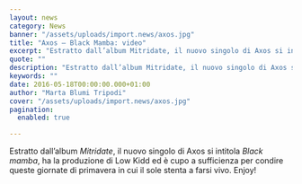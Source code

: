 ```yaml
---
layout: news
category: News
banner: "/assets/uploads/import.news/axos.jpg"
title: "Axos – Black Mamba: video"
excerpt: "Estratto dall’album Mitridate, il nuovo singolo di Axos si intitola Black mamba, ha la produzione di Low Kidd ed è cupo a sufficienza per condire queste giornate di primavera in cui il sole stenta a farsi vivo. Enjoy!"
quote: ""
description: "Estratto dall’album Mitridate, il nuovo singolo di Axos si intitola Black mamba, ha la produzione di Low Kidd ed è cupo a sufficienza per condire queste giornate di primavera in cui il sole stenta a farsi vivo. Enjoy!"
keywords: ""
date: 2016-05-18T00:00:00.000+01:00
author: "Marta Blumi Tripodi"
cover: "/assets/uploads/import.news/axos.jpg"
pagination:
  enabled: true

---
```


Estratto dall’album _Mitridate_, il nuovo singolo di Axos si intitola _Black mamba_, ha la produzione di Low Kidd ed è cupo a sufficienza per condire queste giornate di primavera in cui il sole stenta a farsi vivo. Enjoy!